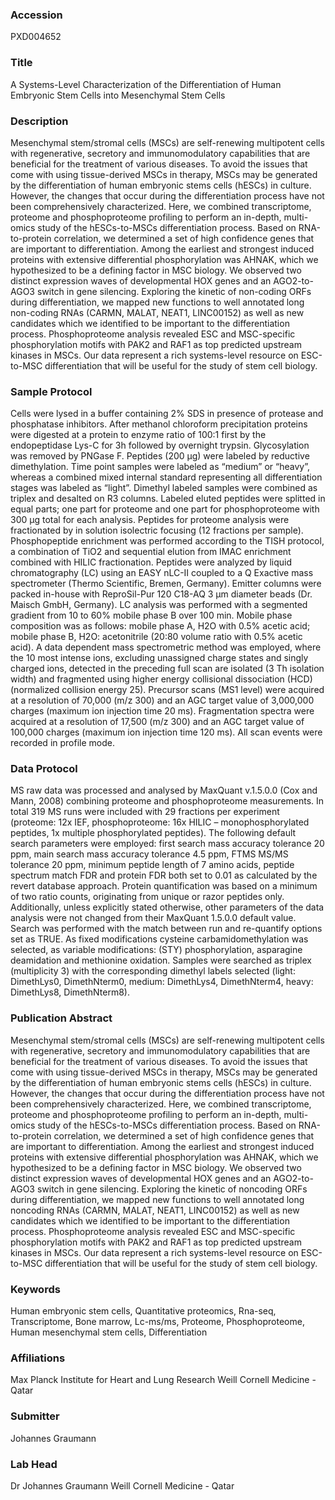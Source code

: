 ### Accession
PXD004652

### Title
A Systems-Level Characterization of the Differentiation of Human Embryonic Stem Cells into Mesenchymal Stem Cells

### Description
Mesenchymal stem/stromal cells (MSCs) are self-renewing multipotent cells with regenerative, secretory and immunomodulatory capabilities that are beneficial for the treatment of various diseases. To avoid the issues that come with using tissue-derived MSCs in therapy, MSCs may be generated by the differentiation of human embryonic stems cells (hESCs) in culture. However, the changes that occur during the differentiation process have not been comprehensively characterized. Here, we combined transcriptome, proteome and phosphoproteome profiling to perform an in-depth, multi-omics study of the hESCs-to-MSCs differentiation process. Based on RNA-to-protein correlation, we determined a set of high confidence genes that are important to differentiation. Among the earliest and strongest induced proteins with extensive differential phosphorylation was AHNAK, which we hypothesized to be a defining factor in MSC biology. We observed two distinct expression waves of developmental HOX genes and an AGO2-to-AGO3 switch in gene silencing. Exploring the kinetic of non-coding ORFs during differentiation, we mapped new functions to well annotated long non-coding RNAs (CARMN, MALAT, NEAT1, LINC00152) as well as new candidates which we identified to be important to the differentiation process. Phosphoproteome analysis revealed ESC and MSC-specific phosphorylation motifs with PAK2 and RAF1 as top predicted upstream kinases in MSCs. Our data represent a rich systems-level resource on ESC-to-MSC differentiation that will be useful for the study of stem cell biology.

### Sample Protocol
Cells were lysed in a buffer containing 2% SDS in presence of protease and phosphatase inhibitors. After methanol chloroform precipitation proteins were digested at a protein to enzyme ratio of 100:1 first by the endopeptidase Lys-C for 3h followed by overnight trypsin. Glycosylation was removed by PNGase F. Peptides (200 µg) were labeled by reductive dimethylation. Time point samples were labeled as “medium” or “heavy”, whereas a combined mixed internal standard representing all differentiation stages was labeled as “light”. Dimethyl labeled samples were combined as triplex and desalted on R3 columns. Labeled eluted peptides were splitted in equal parts; one part for proteome and one part for phosphoproteome with 300 µg total for each analysis. Peptides for proteome analysis were fractionated by in solution isolectric focusing (12 fractions per sample). Phosphopeptide enrichment was performed according to the TISH protocol, a combination of TiO2 and sequential elution from IMAC enrichment combined with HILIC fractionation. Peptides were analyzed by liquid chromatography (LC) using an EASY nLC-II coupled to a Q Exactive mass spectrometer (Thermo Scientific, Bremen, Germany). Emitter columns were packed in-house with ReproSil-Pur 120 C18-AQ 3 µm diameter beads (Dr. Maisch GmbH, Germany). LC analysis was performed with a segmented gradient from 10 to 60% mobile phase B over 100 min. Mobile phase composition was as follows: mobile phase A, H2O with 0.5% acetic acid; mobile phase B, H2O: acetonitrile (20:80 volume ratio with 0.5% acetic acid). A data dependent mass spectrometric method was employed, where the 10 most intense ions, excluding unassigned charge states and singly charged ions, detected in the preceding full scan are isolated (3 Th isolation width) and fragmented using higher energy collisional dissociation (HCD) (normalized collision energy 25). Precursor scans (MS1 level) were acquired at a resolution of 70,000 (m/z 300) and an AGC target value of 3,000,000 charges (maximum ion injection time 20 ms). Fragmentation spectra were acquired at a resolution of 17,500 (m/z 300) and an AGC target value of 100,000 charges (maximum ion injection time 120 ms). All scan events were recorded in profile mode.

### Data Protocol
MS raw data was processed and analysed by MaxQuant v.1.5.0.0 (Cox and Mann, 2008) combining proteome and phosphoproteome measurements. In total 319 MS runs were included with 29 fractions per experiment (proteome: 12x IEF, phosphoproteome: 16x HILIC – monophosphorylated peptides, 1x multiple phosphorylated peptides). The following default search parameters were employed: first search mass accuracy tolerance 20 ppm, main search mass accuracy tolerance 4.5 ppm, FTMS MS/MS tolerance 20 ppm, minimum peptide length of 7 amino acids, peptide spectrum match FDR and protein FDR both set to 0.01 as calculated by the revert database approach. Protein quantification was based on a minimum of two ratio counts, originating from unique or razor peptides only. Additionally, unless explicitly stated otherwise, other parameters of the data analysis were not changed from their MaxQuant 1.5.0.0 default value. Search was performed with the match between run and re-quantify options set as TRUE. As fixed modifications cysteine carbamidomethylation was selected, as variable modifications: (STY) phosphorylation, asparagine deamidation and methionine oxidation. Samples were searched as triplex (multiplicity 3) with the corresponding dimethyl labels selected (light: DimethLys0, DimethNterm0, medium: DimethLys4, DimethNterm4, heavy: DimethLys8, DimethNterm8).

### Publication Abstract
Mesenchymal stem/stromal cells (MSCs) are self-renewing multipotent cells with regenerative, secretory and immunomodulatory capabilities that are beneficial for the treatment of various diseases. To avoid the issues that come with using tissue-derived MSCs in therapy, MSCs may be generated by the differentiation of human embryonic stems cells (hESCs) in culture. However, the changes that occur during the differentiation process have not been comprehensively characterized. Here, we combined transcriptome, proteome and phosphoproteome profiling to perform an in-depth, multi-omics study of the hESCs-to-MSCs differentiation process. Based on RNA-to-protein correlation, we determined a set of high confidence genes that are important to differentiation. Among the earliest and strongest induced proteins with extensive differential phosphorylation was AHNAK, which we hypothesized to be a defining factor in MSC biology. We observed two distinct expression waves of developmental HOX genes and an AGO2-to-AGO3 switch in gene silencing. Exploring the kinetic of noncoding ORFs during differentiation, we mapped new functions to well annotated long noncoding RNAs (CARMN, MALAT, NEAT1, LINC00152) as well as new candidates which we identified to be important to the differentiation process. Phosphoproteome analysis revealed ESC and MSC-specific phosphorylation motifs with PAK2 and RAF1 as top predicted upstream kinases in MSCs. Our data represent a rich systems-level resource on ESC-to-MSC differentiation that will be useful for the study of stem cell biology.

### Keywords
Human embryonic stem cells, Quantitative proteomics, Rna-seq, Transcriptome, Bone marrow, Lc-ms/ms, Proteome, Phosphoproteome, Human mesenchymal stem cells, Differentiation

### Affiliations
Max Planck Institute for Heart and Lung Research
Weill Cornell Medicine - Qatar

### Submitter
Johannes Graumann

### Lab Head
Dr Johannes Graumann
Weill Cornell Medicine - Qatar


